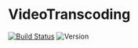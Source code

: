 # VideoTranscoding
[![Build Status](https://travis-ci.com/luiscajl/VideoTranscoding.svg?token=pmaXrqcdKzZPYdpspVgq&branch=master)](https://travis-ci.com/luiscajl/VideoTranscoding)
![Version](https://img.shields.io/badge/version-0.1-brightgreen.svg?style=flat-square)

